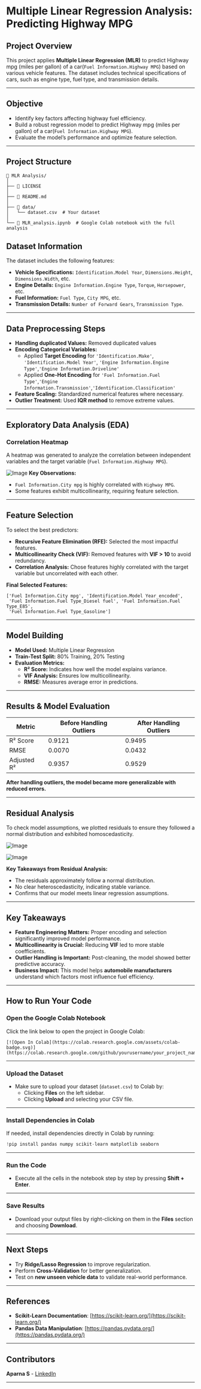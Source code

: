 

#  Multiple Linear Regression Analysis: Predicting Highway MPG  

##  **Project Overview**  
This project applies **Multiple Linear Regression (MLR)** to predict Highway mpg (miles per gallon) of a car(`Fuel Information.Highway MPG`) based on various vehicle features. The dataset includes technical specifications of cars, such as engine type, fuel type, and transmission details.  

---

##  **Objective**  
- Identify key factors affecting highway fuel efficiency.  
- Build a robust regression model to predict Highway mpg (miles per gallon) of a car(`Fuel Information.Highway MPG`).  
- Evaluate the model’s performance and optimize feature selection.  

---
##  **Project Structure** 
```
📂 MLR Analysis/
│
├── 📄 LICENSE
│
├── 📄 README.md
│
├── 📂 data/
│   └── dataset.csv  # Your dataset
│
└── 📄 MLR_analysis.ipynb  # Google Colab notebook with the full analysis

```
##  **Dataset Information**  
The dataset includes the following features:  
- **Vehicle Specifications:** `Identification.Model Year`, `Dimensions.Height`, `Dimensions.Width`, etc.  
- **Engine Details:** `Engine Information.Engine Type`, `Torque`, `Horsepower`, etc.  
- **Fuel Information:** `Fuel Type`, `City MPG`, etc.  
- **Transmission Details:** `Number of Forward Gears`, `Transmission Type`.  

---

##  **Data Preprocessing Steps**  
-  **Handling duplicated Values:** Removed duplicated values 
-  **Encoding Categorical Variables:**  
   - Applied **Target Encoding** for `'Identification.Make'`, `'Identification.Model Year'`, `'Engine Information.Engine Type'`,`'Engine Information.Driveline'` 
   - Applied **One-Hot Encoding** for `'Fuel Information.Fuel Type'`,`'Engine Information.Transmission'`,`'Identification.Classification'`  
-  **Feature Scaling:** Standardized numerical features where necessary.  
-  **Outlier Treatment:** Used **IQR method**  to remove extreme values.  

---

##  **Exploratory Data Analysis (EDA)**  

###  **Correlation Heatmap**  
A heatmap was generated to analyze the correlation between independent variables and the target variable (`Fuel Information.Highway MPG`).  


![Image](https://github.com/user-attachments/assets/6194d804-5e56-4def-8e64-6199d23bdf45)
 **Key Observations:**  
- `Fuel Information.City mpg` is highly correlated with `Highway MPG`.  
- Some features exhibit multicollinearity, requiring feature selection.  

---

##  **Feature Selection**  
To select the best predictors:  
- **Recursive Feature Elimination (RFE):** Selected the most impactful features.  
- **Multicollinearity Check (VIF):** Removed features with **VIF > 10** to avoid redundancy.  
- **Correlation Analysis:** Chose features highly correlated with the target variable but uncorrelated with each other.  

**Final Selected Features:**  
```
['Fuel Information.City mpg', 'Identification.Model Year_encoded', 
 'Fuel Information.Fuel Type_Diesel fuel', 'Fuel Information.Fuel Type_E85', 
 'Fuel Information.Fuel Type_Gasoline']
```

---

##  **Model Building**  
- **Model Used:** Multiple Linear Regression  
- **Train-Test Split:** 80% Training, 20% Testing  
- **Evaluation Metrics:**  
  -  **R² Score:** Indicates how well the model explains variance.  
  -  **VIF Analysis:** Ensures low multicollinearity.  
  -  **RMSE:** Measures average error in predictions.  

---

##  **Results & Model Evaluation**  

| Metric  | Before Handling Outliers | After Handling Outliers |
|---------|--------------------------|-------------------------|
| R² Score  | 0.9121                    | 0.9495                   |
| RMSE      | 0.0070                     | 0.0432                    |
| Adjusted R² | 0.9357                     | 0.9529                   |

 **After handling outliers, the model became more generalizable with reduced errors.**  

---

##  **Residual Analysis**  

To check model assumptions, we plotted residuals to ensure they followed a normal distribution and exhibited homoscedasticity.

![Image](https://github.com/user-attachments/assets/a661264f-c6c5-468a-bbbd-3ab50f05e84e)

![Image](https://github.com/user-attachments/assets/17a0c464-8575-4a3b-89a5-1c80519de371)

 **Key Takeaways from Residual Analysis:**  
- The residuals approximately follow a normal distribution.  
- No clear heteroscedasticity, indicating stable variance.  
- Confirms that our model meets linear regression assumptions.  

---

##  **Key Takeaways**  
 - **Feature Engineering Matters:** Proper encoding and selection significantly improved model performance.  
 - **Multicollinearity is Crucial:** Reducing **VIF** led to more stable coefficients.  
-  **Outlier Handling is Important:** Post-cleaning, the model showed better predictive accuracy.  
 - **Business Impact:** This model helps **automobile manufacturers** understand which factors most influence fuel efficiency.  

---

##  How to Run Your Code

###  Open the Google Colab Notebook
Click the link below to open the project in Google Colab:
```
[![Open In Colab](https://colab.research.google.com/assets/colab-badge.svg)](https://colab.research.google.com/github/yourusername/your_project_name/blob/main/MLR_analysis.ipynb)
```

---

###  Upload the Dataset
- Make sure to upload your dataset (`dataset.csv`) to Colab by:
  - Clicking **Files** on the left sidebar.
  - Clicking **Upload** and selecting your CSV file.

---

###  Install Dependencies in Colab
If needed, install dependencies directly in Colab by running:
```python
!pip install pandas numpy scikit-learn matplotlib seaborn
```

---

###  Run the Code
- Execute all the cells in the notebook step by step by pressing **Shift + Enter**.

---

###  Save Results
- Download your output files by right-clicking on them in the **Files** section and choosing **Download**.

---

##  **Next Steps**  
- Try **Ridge/Lasso Regression** to improve regularization.  
- Perform **Cross-Validation** for better generalization.  
- Test on **new unseen vehicle data** to validate real-world performance.  


---

##  **References**  
- **Scikit-Learn Documentation**: [https://scikit-learn.org/](https://scikit-learn.org/)  
- **Pandas Data Manipulation**: [https://pandas.pydata.org/](https://pandas.pydata.org/)  

---

##  **Contributors**  
 **Aparna S** - [LinkedIn](https://www.linkedin.com/in/aparna-s-60017a290/)  

---


